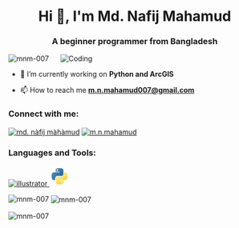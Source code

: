 <h1 align="center">Hi 👋, I'm Md. Nafij Mahamud</h1>
<h3 align="center">A beginner programmer from Bangladesh</h3>
<img align="right" alt="Coding" width="400"src="https://camo.githubusercontent.com/cae12fddd9d6982901d82580bdf321d81fb299141098ca1c2d4891870827bf17/68747470733a2f2f6d69726f2e6d656469756d2e636f6d2f6d61782f313336302f302a37513379765349765f7430696f4a2d5a2e676966">

<p align="left"> <img src="https://komarev.com/ghpvc/?username=mnm-007&label=Profile%20views&color=0e75b6&style=flat" alt="mnm-007" /> </p>

- 🔭 I’m currently working on **Python and ArcGIS**

- 📫 How to reach me **m.n.mahamud007@gmail.com**

<h3 align="left">Connect with me:</h3>
<p align="left">
<a href="https://fb.com/md. nàfij màhàmud" target="blank"><img align="center" src="https://raw.githubusercontent.com/rahuldkjain/github-profile-readme-generator/master/src/images/icons/Social/facebook.svg" alt="md. nàfij màhàmud" height="30" width="40" /></a>
<a href="https://instagram.com/m.n.mahamud" target="blank"><img align="center" src="https://raw.githubusercontent.com/rahuldkjain/github-profile-readme-generator/master/src/images/icons/Social/instagram.svg" alt="m.n.mahamud" height="30" width="40" /></a>
</p>

<h3 align="left">Languages and Tools:</h3>
<p align="left"> <a href="https://www.adobe.com/in/products/illustrator.html" target="_blank" rel="noreferrer"> <img src="https://www.vectorlogo.zone/logos/adobe_illustrator/adobe_illustrator-icon.svg" alt="illustrator" width="40" height="40"/> </a> <a href="https://www.python.org" target="_blank" rel="noreferrer"> <img src="https://raw.githubusercontent.com/devicons/devicon/master/icons/python/python-original.svg" alt="python" width="40" height="40"/> </a> </p>

<p><img align="left" src="https://github-readme-stats.vercel.app/api/top-langs?username=mnm-007&show_icons=true&locale=en&layout=compact" alt="mnm-007" /></p>

<p>&nbsp;<img align="center" src="https://github-readme-stats.vercel.app/api?username=mnm-007&show_icons=true&locale=en" alt="mnm-007" /></p>

<p><img align="center" src="https://github-readme-streak-stats.herokuapp.com/?user=mnm-007&" alt="mnm-007" /></p>
